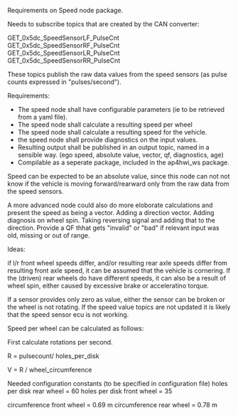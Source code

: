 Requirements on Speed node package.

Needs to subscribe topics that are created by the CAN converter:

GET_0x5dc_SpeedSensorLF_PulseCnt
GET_0x5dc_SpeedSensorRF_PulseCnt
GET_0x5dc_SpeedSensorLR_PulseCnt
GET_0x5dc_SpeedSensorRR_PulseCnt

These topics publish the raw data values from the speed sensors (as pulse counts expressed in "pulses/second").

Requirements:

- The speed node shall have configurable parameters (ie to be retrieved from a yaml file).
- The speed node shall calculate a resulting speed per wheel
- The speed node shall calculate a resulting speed for the vehicle.
- the speed node shall provide diagnostics on the input values.
- Resulting output shall be published in an output topic, named in a sensible way. (ego speed, absolute value, vector, qf, diagnostics, age)
- Compilable as a seperate package, included in the ap4hwi_ws package.

Speed can be expected to be an absolute value, since this node can not not know if  the vehicle is moving forward/rearward only from the raw data from the speed sensors.

A more advanced node could also do more eloborate calculations and present the speed as being a vector.
Adding a direction vector.
Adding diagnosis on wheel spin.
Taking reversing signal and adding that to the direction.
Provide a QF thhat gets "invalid" or "bad" if relevant input was old, missing or out of range.

Ideas:

if l/r front wheel speeds differ, and/or resulting rear axle speeds differ from resulting front axle speed, it can be assumed that the vehicle is cornering.
If the (driven) rear wheels do have different speeds, it can also be a result of wheel spin, either caused by excessive brake or acceleratino torque.

If a sensor provides only zero as value, either the sensor can be broken or the wheel is not rotating.
If the speed value topics are not updated it is likely that the speed sensor ecu is not working.

Speed per wheel can be calculated as follows:

First calculate rotations per second.

R = pulsecount/ holes_per_disk

V = R / wheel_circumference

Needed configuration constants (to be specified in configuration file)
holes per disk rear wheel = 60
holes per disk front wheel = 35

circumference front wheel = 0.69 m
circumference rear wheel = 0.78 m
